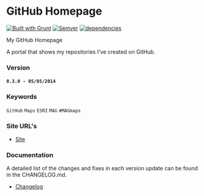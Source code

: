 # GitHub Homepage

[![Built with Grunt](https://cdn.gruntjs.com/builtwith.png)](http://gruntjs.com/)
[![Semver](http://img.shields.io/SemVer/2.0.0.png)](http://semver.org/spec/v2.0.0.html)
[![dependencies](https://david-dm.org/vwolfley/MyProject.png)](https://david-dm.org/vwolfley/vwolfley.github.io/)

My GitHub Homepage

A portal that shows my repositories I've created on GitHub.

### Version

#### `0.3.0 - 05/05/2014`

### Keywords

`GitHub` `Maps` `ESRI` `MAG` `#MAGmaps`

### Site URL's
* [Site](http://vwolfley.github.io/)

### Documentation

A detailed list of the changes and fixes in each version update can be found in the CHANGELOG.md.

* [Changelog](CHANGELOG.md)
